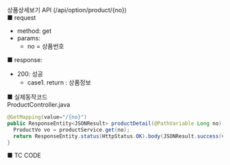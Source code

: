 상품상세보기 API (/api/option/product/{no})  
■ request
   - method: get
   - params:
      - no = 상품번호  
  
■ response:  
   - 200: 성공  
      - case1. return : 상품정보  
  
■ 실제동작코드  
ProductController.java  
```java
@GetMapping(value="/{no}")
public ResponseEntity<JSONResult> productDetail(@PathVariable Long no) {
  ProductVo vo = productService.get(no);
  return ResponseEntity.status(HttpStatus.OK).body(JSONResult.success(vo));
}
```
  
■ TC CODE  
  
 <tc code>
